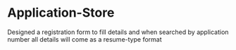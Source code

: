 # Application-Store
Designed a registration form to fill details and when searched by application number all details will come as a resume-type format 
